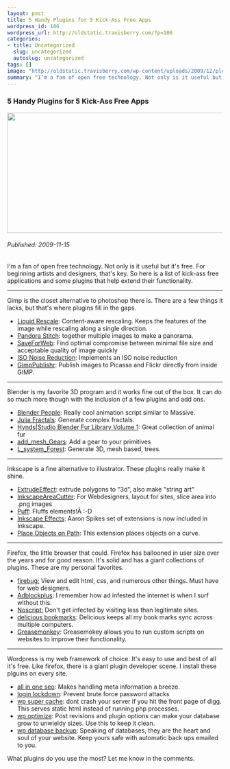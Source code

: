 ```yaml
--- 
layout: post
title: 5 Handy Plugins for 5 Kick-Ass Free Apps
wordpress_id: 106
wordpress_url: http://oldstatic.travisberry.com/?p=106
categories: 
- title: Uncategorized
  slug: uncategorized
  autoslug: uncategorized
tags: []
image: "http://oldstatic.travisberry.com/wp-content/uploads/2009/12/plugins.jpg"
summary: "I’m a fan of open free technology. Not only is it useful but it’s free. For beginning artists and designers, that’s key. So here is a list of kick-ass free applications and some plugins that help extend their functionality."
---
```

<article class="post clearfix">
  <h3>5 Handy Plugins for 5 Kick-Ass Free Apps</h3>
  <a href="http://www.flickr.com/photos/villeneuve53/2191206080/" class="postImageLink"><img src="http://oldstatic.travisberry.com/wp-content/uploads/2009/12/plugins.jpg" alt="" class="thumbnail alignleft" width=640 height=280 /></a>
  <h6>Published: 2009-11-15</h6>

I'm a fan of open free technology. Not only is it useful but it's free. For beginning artists and designers, that's key. So here is a list of kick-ass free applications and some plugins that help extend their functionality.

****

Gimp is the closet alternative to photoshop there is. There are a few things it lacks, but that's where plugins fill in the gaps.

- [Liquid Rescale](http://registry.gimp.org/node/144): Content-aware rescaling. Keeps the features of the image while rescaling along a single direction.
- [Pandora Stitch](http://www.shallowsky.com/software/pandora/): together multiple images to make a panorama.
- [SaveForWeb](http://registry.gimp.org/node/33): Find optimal compromise between minimal file size and acceptable quality of image quickly
- [ISO Noise Reduction](http://registry.gimp.org/node/104): Implements an ISO noise reduction
- [GimpPublishr](http://code.google.com/p/altcanvas/wiki/GimpPublishr): Publish images to Picassa and Flickr directly from inside GIMP.

****

Blender is my favorite 3D program and it works fine out of the box. It can do so much more though with the inclusion of a few plugins and add ons.

- [Blender People](http://www.harkyman.com/bp.html): Really cool animation script similar to Massive. 
- [Julia Fractals](http://www.selleri.org/Blender/): Generate complex fractals.
- [Hynds|Studio Blender Fur Library Volume 1](http://www.bchynds.com/?p=149): Great collection of animal fur 
- [add_mesh_Gears](http://wiki.blender.org/index.php/Extensions:Py/Scripts/Manual/Add/Add_Mesh_Gear): Add a gear to your primitives 
- [L_system_Forest](http://lsystem.liquidweb.co.nz/Downloads/tabid/118/Default.aspx): Generate 3D, mesh based, trees.

****

Inkscape is a fine alternative to illustrator. These plugins really make it shine.

- [ExtrudeEffect](http://wiki.inkscape.org/wiki/index.php/ExtrudeEffect): extrude polygons to "3d", also make "string art" 
- [InkscapeAreaCutter](http://www.colivre.coop.br/bin/view/Aurium/InkscapeAreaCuter): For Webdesigners, layout for sites, slice area into .png images
- [Puff](http://www.colivre.coop.br/Aurium/Puff): Fluffs elements!Â :-D 
- [Inkscape Effects](http://www.ekips.org/comp/inkscape/): Aaron Spikes set of extensions is now included in Inkscape. 
- [Place Objects on Path](http://sites.google.com/site/placeonpath/):  This extension places objects on a curve. 

****

Firefox, the little browser that could. Firefox has ballooned in user size over the years and for good reason. It's solid and has a giant collections of plugins. These are my personal favorites.

- [firebug:](http://getfirebug.com/) View and edit html, css, and numerous other things. Must have for web designers.
- [Adblockplus](http://adblockplus.org/en/): I remember how ad infested the internet is when I surf without this.
- [Noscript:](http://noscript.net/) Don't get infected by visiting less than legitimate sites.
- [delicious bookmarks](https://addons.mozilla.org/en-US/firefox/addon/3615): Delicious keeps all my book marks sync across multiple computers.
- [Greasemonkey](https://addons.mozilla.org/en-US/firefox/addon/748): Greasemokey allows you to run custom scripts on websites to improve their functionality.

****

Wordpress is my web framework of choice. It's easy to use and best of all it's free. Like firefox, there is a giant plugin developer scene. I install these plguins on every site.

- [all in one seo](http://wordpress.org/extend/plugins/all-in-one-seo-pack/): Makes handling meta information a breeze.
- [login lockdown](http://wordpress.org/extend/plugins/login-lockdown/): Prevent brute force password attacks
- [wp super cache](http://wordpress.org/extend/plugins/wp-super-cache/): dont crash your server if you hit the front page of digg. This serves static html instead of running php processes.
- [wp optimize](http://wordpress.org/extend/plugins/wp-optimize/): Post revisions and plugin options can make your database grow to unwieldy sizes. Use this to keep it clean.
- [wp database backup](http://wordpress.org/extend/plugins/wp-db-backup/): Speaking of databases, they are the heart and soul of your website. Keep yours safe with automatic back ups emailed to you.

What plugins do you use the most? Let me know in the comments.
</article>